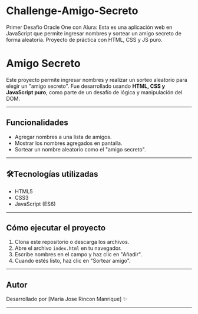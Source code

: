 # Challenge-Amigo-Secreto
Primer Desafio Oracle One con Alura: Esta es una aplicación web en JavaScript que permite ingresar nombres y sortear un amigo secreto de forma aleatoria. Proyecto de práctica con HTML, CSS y JS puro.
# Amigo Secreto

Este proyecto permite ingresar nombres y realizar un sorteo aleatorio para elegir un "amigo secreto". Fue desarrollado usando **HTML, CSS y JavaScript puro**, como parte de un desafío de lógica y manipulación del DOM.

---
## Funcionalidades

- Agregar nombres a una lista de amigos.
- Mostrar los nombres agregados en pantalla.
- Sortear un nombre aleatorio como el "amigo secreto".

---
## 🛠Tecnologías utilizadas

- HTML5
- CSS3
- JavaScript (ES6)

---
## Cómo ejecutar el proyecto

1. Clona este repositorio o descarga los archivos.
2. Abre el archivo `index.html` en tu navegador.
3. Escribe nombres en el campo y haz clic en "Añadir".
4. Cuando estés listo, haz clic en "Sortear amigo".

---

## Autor

Desarrollado por [Maria Jose Rincon Manrique] ✨  

---
